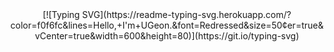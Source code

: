<div align="center">
[![Typing SVG](https://readme-typing-svg.herokuapp.com/?color=f0f6fc&lines=Hello,+I'm+UGeon.&font=Redressed&size=50&center=true&vCenter=true&width=600&height=80)](https://git.io/typing-svg)

